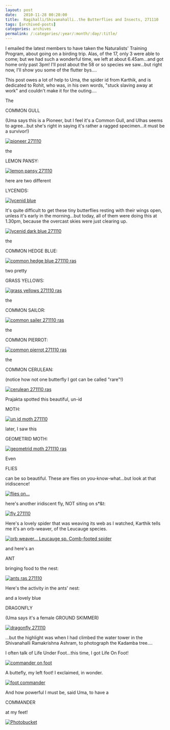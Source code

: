 ```yaml
---
layout: post
date:	2010-11-28 00:20:00
title:  Ragihalli/Shivanahalli..the Butterflies and Insects, 271110
tags: [archived-posts]
categories: archives
permalink: /:categories/:year/:month/:day/:title/
---
```

I emailed the latest members to have taken the Naturalists' Training Program, about going on a birding trip. Alas, of the 17, only 3 were able to come; but we had such a wonderful time, we left at about 6.45am...and got home only past 3pm! I'll post about the 58 or so species we saw...but right now, I'll show you some of the flutter bys....

This post owes a lot of help to Uma, the spider id from Karthik, and is dedicated to Rohit, who was, in his own words, "stuck slaving away at work" and couldn't make it for the outing....

<lj-cut text="here they come">

The 

COMMON GULL

(Uma says this is a Pioneer, but I feel it's a Common Gull, and Ulhas seems to agree...but she's right in saying it's rather a ragged specimen...it must be a survivor!)


<a href="http://s835.photobucket.com/albums/zz275/dffrntpx/?action=view&amp;current=IMG_7152.jpg" target="_blank"><img src="http://i835.photobucket.com/albums/zz275/dffrntpx/IMG_7152.jpg" border="0" alt="pioneer 271110"></a>

the

LEMON PANSY: 

<a href="http://s835.photobucket.com/albums/zz275/dffrntpx/?action=view&amp;current=IMG_7163.jpg" target="_blank"><img src="http://i835.photobucket.com/albums/zz275/dffrntpx/IMG_7163.jpg" border="0" alt="lemon pansy 271110"></a>

here are two different

LYCENIDS:

<a href="http://s835.photobucket.com/albums/zz275/dffrntpx/?action=view&amp;current=IMG_7191.jpg" target="_blank"><img src="http://i835.photobucket.com/albums/zz275/dffrntpx/IMG_7191.jpg" border="0" alt="lycenid blue"></a>

It's quite difficult to get these tiny butterflies resting with their wings open, unless it's early in the morning...but today, all of them were doing this at 1.30pm, because  the overcast skies were just clearing up.

<a href="http://s835.photobucket.com/albums/zz275/dffrntpx/?action=view&amp;current=IMG_7195.jpg" target="_blank"><img src="http://i835.photobucket.com/albums/zz275/dffrntpx/IMG_7195.jpg" border="0" alt="lycenid dark blue 271110"></a>

the 

COMMON HEDGE BLUE:

<a href="http://s835.photobucket.com/albums/zz275/dffrntpx/?action=view&amp;current=IMG_7229.jpg" target="_blank"><img src="http://i835.photobucket.com/albums/zz275/dffrntpx/IMG_7229.jpg" border="0" alt="common hedge blue 271110 ras"></a>

two pretty

GRASS YELLOWS:

<a href="http://s835.photobucket.com/albums/zz275/dffrntpx/?action=view&amp;current=IMG_7311.jpg" target="_blank"><img src="http://i835.photobucket.com/albums/zz275/dffrntpx/IMG_7311.jpg" border="0" alt="grass yellows 271110 ras"></a>

the


COMMON SAILOR:

<a href="http://s835.photobucket.com/albums/zz275/dffrntpx/?action=view&amp;current=IMG_7239.jpg" target="_blank"><img src="http://i835.photobucket.com/albums/zz275/dffrntpx/IMG_7239.jpg" border="0" alt="common sailer 271110 ras"></a>

the

COMMON PIERROT:

<a href="http://s835.photobucket.com/albums/zz275/dffrntpx/?action=view&amp;current=IMG_7308.jpg" target="_blank"><img src="http://i835.photobucket.com/albums/zz275/dffrntpx/IMG_7308.jpg" border="0" alt="common pierrot 271110 ras"></a>

the

COMMON CERULEAN:

(notice how not one butterfly I got can be called "rare"!)

<a href="http://s835.photobucket.com/albums/zz275/dffrntpx/?action=view&amp;current=IMG_7143-1.jpg" target="_blank"><img src="http://i835.photobucket.com/albums/zz275/dffrntpx/IMG_7143-1.jpg" border="0" alt="cerulean 271110 ras"></a>

Prajakta spotted this beautiful, un-id 

MOTH:


<a href="http://s835.photobucket.com/albums/zz275/dffrntpx/?action=view&amp;current=IMG_7159.jpg" target="_blank"><img src="http://i835.photobucket.com/albums/zz275/dffrntpx/IMG_7159.jpg" border="0" alt="un id moth 271110"></a>

later, I saw this

GEOMETRID MOTH:


<a href="http://s835.photobucket.com/albums/zz275/dffrntpx/?action=view&amp;current=IMG_7206.jpg" target="_blank"><img src="http://i835.photobucket.com/albums/zz275/dffrntpx/IMG_7206.jpg" border="0" alt="geometrid moth 271110 ras"></a>

Even 

FLIES

 can be so beautiful. These are flies on you-know-what...but look at that iridiscence!

<a href="http://s835.photobucket.com/albums/zz275/dffrntpx/?action=view&amp;current=IMG_7199.jpg" target="_blank"><img src="http://i835.photobucket.com/albums/zz275/dffrntpx/IMG_7199.jpg" border="0" alt="flies on..."></a>

here's another iridiscent fly, NOT siting on s*&t:

<a href="http://s835.photobucket.com/albums/zz275/dffrntpx/?action=view&amp;current=IMG_7249.jpg" target="_blank"><img src="http://i835.photobucket.com/albums/zz275/dffrntpx/IMG_7249.jpg" border="0" alt="fly 271110"></a>

Here's a lovely spider that was weaving its web as I watched, Karthik tells me it's an orb-weaver, of the Leucauge species.


<a href="http://s835.photobucket.com/albums/zz275/dffrntpx/?action=view&amp;current=IMG_7294.jpg" target="_blank"><img src="http://i835.photobucket.com/albums/zz275/dffrntpx/IMG_7294.jpg" border="0" alt="orb weaver... Leucauge sp. Comb-footed spider"></a>

and here's an 

ANT

bringing food to the nest:

<a href="http://s835.photobucket.com/albums/zz275/dffrntpx/?action=view&amp;current=IMG_7177.jpg" target="_blank"><img src="http://i835.photobucket.com/albums/zz275/dffrntpx/IMG_7177.jpg" border="0" alt="ants ras 271110"></a>

Here's the activity in the ants' nest:

<lj-embed id="569"/>


and a lovely blue

DRAGONFLY

(Uma says it's a female GROUND SKIMMER)


<a href="http://s835.photobucket.com/albums/zz275/dffrntpx/?action=view&amp;current=IMG_7234.jpg" target="_blank"><img src="http://i835.photobucket.com/albums/zz275/dffrntpx/IMG_7234.jpg" border="0" alt="dragonfly 271110"></a>


</lj-cut>

...but the highlight was when I had climbed the water tower in the Shivanahalli Ramakrishna Ashram, to photograph the Kadamba tree....

I often talk of Life Under Foot...this time, I got Life On Foot!


<a href="http://s835.photobucket.com/albums/zz275/dffrntpx/?action=view&amp;current=IMG_7271.jpg" target="_blank"><img src="http://i835.photobucket.com/albums/zz275/dffrntpx/IMG_7271.jpg" border="0" alt="commander on foot"></a>

A buttefly, my left foot! I exclaimed, in wonder.


<a href="http://s835.photobucket.com/albums/zz275/dffrntpx/?action=view&amp;current=IMG_7270.jpg" target="_blank"><img src="http://i835.photobucket.com/albums/zz275/dffrntpx/IMG_7270.jpg" border="0" alt="foot commander"></a>

And how powerful I must be, said Uma, to have a

COMMANDER

at my feet!


<a href="http://s835.photobucket.com/albums/zz275/dffrntpx/?action=view&amp;current=IMG_7266.jpg" target="_blank"><img src="http://i835.photobucket.com/albums/zz275/dffrntpx/IMG_7266.jpg" border="0" alt="Photobucket"></a>
